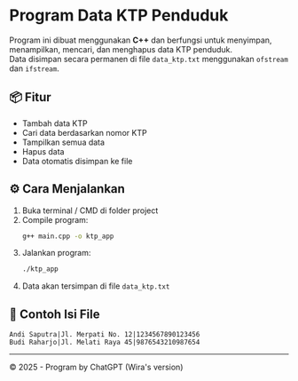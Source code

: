 # Program Data KTP Penduduk

Program ini dibuat menggunakan **C++** dan berfungsi untuk menyimpan, menampilkan, mencari, dan menghapus data KTP penduduk.  
Data disimpan secara permanen di file `data_ktp.txt` menggunakan `ofstream` dan `ifstream`.

## 📦 Fitur
- Tambah data KTP
- Cari data berdasarkan nomor KTP
- Tampilkan semua data
- Hapus data
- Data otomatis disimpan ke file

## ⚙️ Cara Menjalankan
1. Buka terminal / CMD di folder project
2. Compile program:
   ```bash
   g++ main.cpp -o ktp_app
   ```
3. Jalankan program:
   ```bash
   ./ktp_app
   ```
4. Data akan tersimpan di file `data_ktp.txt`

## 🧾 Contoh Isi File
```
Andi Saputra|Jl. Merpati No. 12|1234567890123456
Budi Raharjo|Jl. Melati Raya 45|9876543210987654
```

---
© 2025 - Program by ChatGPT (Wira's version)
